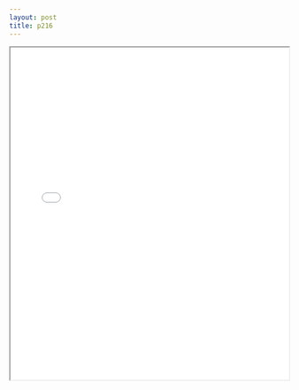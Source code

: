 ```yaml
---
layout: post
title: p216
---
```


<div class="pdf-container">
<iframe src="/assets/pdfs/p216.pdf" height="600" width="100%" allowFullScreen="true"></iframe>
</div>


